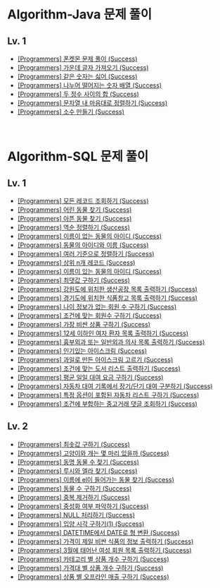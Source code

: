 # Algorithm-Java 문제 풀이
## Lv. 1
- [[Programmers] 폰켓몬 문제 풀이 (Success)](https://hj0216.tistory.com/754)
- [[Programmers] 가운데 글자 가져오기 (Success)](https://hj0216.tistory.com/757)
- [[Programmers] 같은 숫자는 싫어 (Success)](https://hj0216.tistory.com/760)
- [[Programmers] 나누어 떨어지는 숫자 배열 (Success)](https://hj0216.tistory.com/769)
- [[Programmers] 두 정수 사이의 합 (Success)](https://hj0216.tistory.com/776)
- [[Programmers] 문자열 내 마음대로 정렬하기 (Success)](https://hj0216.tistory.com/778)
- [[Programmers] 소수 만들기 (Success)](https://hj0216.tistory.com/767)

<br/>



# Algorithm-SQL 문제 풀이
## Lv. 1
- [[Programmers] 모든 레코드 조회하기 (Success)](https://hj0216.tistory.com/706)
- [[Programmers] 어린 동물 찾기 (Success)](https://hj0216.tistory.com/695)
- [[Programmers] 아픈 동물 찾기 (Success)](https://hj0216.tistory.com/693)
- [[Programmers] 역순 정렬하기 (Success)](https://hj0216.tistory.com/703)
- [[Programmers] 이름이 없는 동물의 아이디 (Success)](https://hj0216.tistory.com/710)
- [[Programmers] 동물의 아이디와 이름 (Success)](https://hj0216.tistory.com/712)
- [[Programmers] 여러 기준으로 정렬하기 (Success)](https://hj0216.tistory.com/713)
- [[Programmers] 상위 n개 레코드 (Success)](https://hj0216.tistory.com/715)
- [[Programmers] 이름이 있는 동물의 아이디 (Success)](https://hj0216.tistory.com/717)
- [[Programmers] 최댓값 구하기 (Success)](https://hj0216.tistory.com/718)
- [[Programmers] 강원도에 위치한 생산공장 목록 출력하기 (Success)](https://hj0216.tistory.com/721)
- [[Programmers] 경기도에 위치한 식품창고 목록 출력하기 (Success)](https://hj0216.tistory.com/725)
- [[Programmers] 나이 정보가 없는 회원 수 구하기 (Success)](https://hj0216.tistory.com/727)
- [[Programmers] 조건에 맞는 회원수 구하기 (Success)](https://hj0216.tistory.com/731)
- [[Programmers] 가장 비싼 상품 구하기 (Success)](https://hj0216.tistory.com/733)
- [[Programmers] 12세 이하인 여자 환자 목록 출력하기 (Success)](https://hj0216.tistory.com/738)
- [[Programmers] 흉부외과 또는 일반외과 의사 목록 출력하기 (Success)](https://hj0216.tistory.com/740)
- [[Programmers] 인기있는 아이스크림 (Success)](https://hj0216.tistory.com/747)
- [[Programmers] 과일로 만든 아이스크림 고르기 (Success)](https://hj0216.tistory.com/750)
- [[Programmers] 조건에 맞는 도서 리스트 출력하기 (Success)](https://hj0216.tistory.com/752)
- [[Programmers] 평균 일일 대여 요금 구하기 (Success)](https://hj0216.tistory.com/755)
- [[Programmers] 자동차 대여 기록에서 장기/단기 대여 구분하기 (Success)](https://hj0216.tistory.com/758)
- [[Programmers] 특정 옵션이 포함된 자동차 리스트 구하기 (Success)](https://hj0216.tistory.com/759)
- [[Programmers] 조건에 부합하는 중고거래 댓글 조회하기 (Success)](https://hj0216.tistory.com/762)
## Lv. 2
- [[Programmers] 최솟값 구하기 (Success)](https://hj0216.tistory.com/766)
- [[Programmers] 고양이와 개는 몇 마리 있을까 (Success)](https://hj0216.tistory.com/768)
- [[Programmers] 동명 동물 수 찾기 (Success)](https://hj0216.tistory.com/772)
- [[Programmers] 루시와 엘라 찾기 (Success)](https://hj0216.tistory.com/775)
- [[Programmers] 이름에 el이 들어가는 동물 찾기 (Success)](https://hj0216.tistory.com/777)
- [[Programmers] 동물 수 구하기 (Success)](https://hj0216.tistory.com/784)
- [[Programmers] 중복 제거하기 (Success)](https://hj0216.tistory.com/788)
- [[Programmers] 중성화 여부 파악하기 (Success)](https://hj0216.tistory.com/790)
- [[Programmers] NULL 처리하기 (Success)](https://hj0216.tistory.com/795)
- [[Programmers] 입양 시각 구하기(1) (Success)](https://hj0216.tistory.com/799)
- [[Programmers] DATETIME에서 DATE로 형 변환 (Success)](https://hj0216.tistory.com/801)
- [[Programmers] 가격이 제일 비싼 식품의 정보 출력하기 (Success)](https://hj0216.tistory.com/804)
- [[Programmers] 3월에 태어난 여성 회원 목록 출력하기 (Success)](https://hj0216.tistory.com/807)
- [[Programmers] 카테고리 별 상품 개수 구하기 (Success)](https://hj0216.tistory.com/812)
- [[Programmers] 가격대 별 상품 개수 구하기 (Success)](https://hj0216.tistory.com/815)
- [[Programmers] 상품 별 오프라인 매출 구하기 (Success)](https://hj0216.tistory.com/819)
